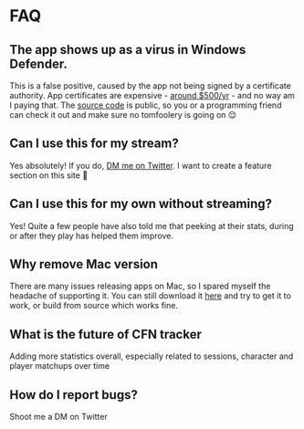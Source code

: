 # FAQ

## The app shows up as a virus in Windows Defender.
This is a false positive, caused by the app not being signed by a certificate authority. App certificates are expensive - [around $500/yr](https://order.digicert.com/step1/code_signing) - and no way am I paying that. The [source code](https://github.com/williamsjokvist/cfn-tracker) is public, so you or a programming friend can check it out and make sure no tomfoolery is going on 😌

## Can I use this for my stream?
Yes absolutely! If you do, [DM me on Twitter](https://twitter.com/GreenSoap_). I want to create a feature section on this site 💪

## Can I use this for my own without streaming?
Yes! Quite a few people have also told me that peeking at their stats, during or after they play has helped them improve.

## Why remove Mac version
There are many issues releasing apps on Mac, so I spared myself the headache of supporting it. You can still download it [here](https://github.com/williamsjokvist/cfn-tracker/releases/download/v5.0.0/cfn-tracker-darwin-arm64.zip) and try to get it to work, or build from source which works fine.

## What is the future of CFN tracker
Adding more statistics overall, especially related to sessions, character and player matchups over time

## How do I report bugs?
Shoot me a DM on Twitter
